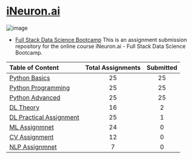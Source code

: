 # [iNeuron.ai](https://ineuron.ai/)
![image](https://user-images.githubusercontent.com/109470299/217797230-a712f225-b118-48b0-a422-2e064e5c0f6f.png)



- [Full Stack Data Science Bootcamp](https://learn.ineuron.ai/course/Full-Stack-Data-Science-Bootcamp/)
This is an assignment submission repository for the online course iNeuron.ai - Full Stack Data Science Bootcamp.

|Table of Content|Total Assignments|Submitted|
|:-----|:----:|:---:|
|[Python Basics](/Python%20Basics)|25|25|
|[Python Programming](Python%20Basics%20Programming)|25|25|
|[Python Advanced](Python%20Advanced)|25|25|
|[DL Theory](DL%20Theory)|16|2|
|[DL Practical Assignment](DL%20Practical%20Assignment)|25|1|
|[ML Assignmnet](ML%20Assignmnet)|24|0|
|[CV Assignment](CV%20Assignment)|12|0|
|[NLP Assignmnet](NLP%20Assignmnet)|7|0|
